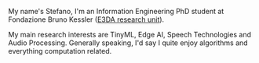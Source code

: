 My name's Stefano, I'm an Information Engineering PhD student at Fondazione Bruno Kessler ([E3DA research unit](https://e3da.fbk.eu/)). <br>

My main research interests are TinyML, Edge AI, Speech Technologies and Audio Processing.
Generally speaking, I'd say I quite enjoy algorithms and everything computation related.

<!---
drchapman-17/drchapman-17 is a ✨ special ✨ repository because its `README.md` (this file) appears on your GitHub profile.
You can click the Preview link to take a look at your changes.
--->
